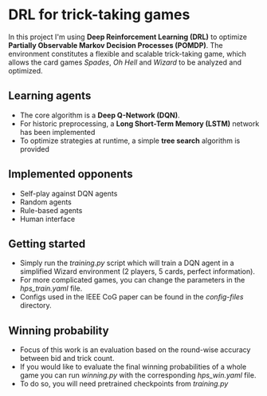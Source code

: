 # DRL for trick-taking games
In this project I'm using **Deep Reinforcement Learning (DRL)** to optimize **Partially Observable Markov Decision Processes (POMDP)**. 
The environment constitutes a flexible and scalable trick-taking game, which allows the card games *Spades*, *Oh Hell* and *Wizard* to be analyzed and optimized.

## Learning agents
- The core algorithm is a **Deep Q-Network (DQN)**. 
- For historic preprocessing, a **Long Short-Term Memory (LSTM)** network has been implemented
- To optimize strategies at runtime, a simple **tree search** algorithm is provided

## Implemented opponents
- Self-play against DQN agents
- Random agents
- Rule-based agents
- Human interface

## Getting started
- Simply run the *training.py* script which will train a DQN agent in a simplified Wizard environment (2 players, 5 cards, perfect information).
- For more complicated games, you can change the parameters in the *hps_train.yaml* file. 
- Configs used in the IEEE CoG paper can be found in the *config-files* directory.

## Winning probability
- Focus of this work is an evaluation based on the round-wise accuracy between bid and trick count.
- If you would like to evaluate the final winning probabilities of a whole game you can run *winning.py* with the corresponding *hps_win.yaml* file.
- To do so, you will need pretrained checkpoints from *training.py*
